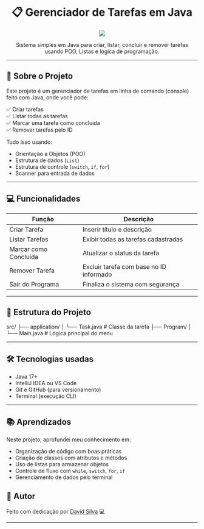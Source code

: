 <h1 align="center">📋 Gerenciador de Tarefas em Java</h1>

<p align="center">
  <img src="https://img.shields.io/badge/STATUS-CONCLUÍDO-green?style=for-the-badge"/>
</p>

<p align="center">
  Sistema simples em Java para criar, listar, concluir e remover tarefas usando POO, Listas e lógica de programação.
</p>

---

## 🚀 Sobre o Projeto

Este projeto é um gerenciador de tarefas em linha de comando (console) feito com Java, onde você pode:

✅ Criar tarefas  
✅ Listar todas as tarefas  
✅ Marcar uma tarefa como concluída  
✅ Remover tarefas pelo ID  

Tudo isso usando:

- Orientação a Objetos (POO)
- Estrutura de dados (`List`)
- Estrutura de controle (`switch`, `if`, `for`)
- Scanner para entrada de dados

---

## 💻 Funcionalidades

| Função              | Descrição                                    |
|---------------------|----------------------------------------------|
| Criar Tarefa        | Inserir título e descrição                   |
| Listar Tarefas      | Exibir todas as tarefas cadastradas          |
| Marcar como Concluída | Atualizar o status da tarefa                |
| Remover Tarefa      | Excluir tarefa com base no ID informado      |
| Sair do Programa    | Finaliza o sistema com segurança             |

---

## 📂 Estrutura do Projeto

src/
├── application/
│ └── Task.java # Classe da tarefa
├── Program/
│ └── Main.java # Lógica principal do menu


---

## 🛠️ Tecnologias usadas

- Java 17+
- IntelliJ IDEA ou VS Code
- Git e GitHub (para versionamento)
- Terminal (execução CLI)

---

## 📚 Aprendizados

Neste projeto, aprofundei meu conhecimento em:

- Organização de código com boas práticas
- Criação de classes com atributos e métodos
- Uso de listas para armazenar objetos
- Controle de fluxo com `while`, `switch`, `for`, `if`
- Gerenciamento de dados pelo terminal


## 🧠 Autor

Feito com dedicação por [David Silva](https://github.com/Davidds5) 💻  


---
